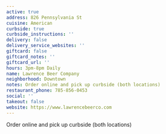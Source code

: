 ```yaml
---
active: true
address: 826 Pennsylvania St
cuisine: American
curbside: true
curbside_instructions: ''
delivery: false
delivery_service_websites: ''
giftcard: false
giftcard_notes: ''
giftcard_url: ''
hours: 3pm-8pm Daily
name: Lawrence Beer Company
neighborhood: Downtown
notes: Order online and pick up curbside (both locations)
restaurant_phone: 785-856-0453
social: ''
takeout: false
website: https://www.lawrencebeerco.com
---
```


Order online and pick up curbside (both locations)